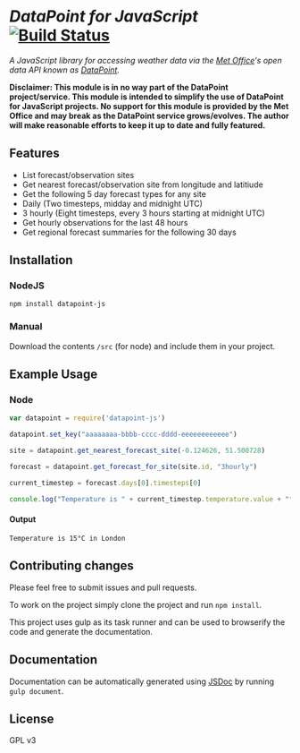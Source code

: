 # _DataPoint for JavaScript_ [![Build Status](https://travis-ci.org/jacobtomlinson/datapoint-js.svg?branch=master)](https://travis-ci.org/jacobtomlinson/datapoint-js)

_A JavaScript library for accessing weather data via the [Met Office](http://www.metoffice.gov.uk/)'s open data API
known as [DataPoint](http://www.metoffice.gov.uk/datapoint)._

__Disclaimer: This module is in no way part of the DataPoint project/service.
This module is intended to simplify the use of DataPoint for JavaScript projects.
No support for this module is provided by the Met Office and may break as the DataPoint service grows/evolves.
The author will make reasonable efforts to keep it up to date and fully featured.__

## Features
* List forecast/observation sites
* Get nearest forecast/observation site from longitude and latitiude
* Get the following 5 day forecast types for any site
 * Daily (Two timesteps, midday and midnight UTC)
 * 3 hourly (Eight timesteps, every 3 hours starting at midnight UTC)
* Get hourly observations for the last 48 hours
* Get regional forecast summaries for the following 30 days

## Installation

### NodeJS

```Shell
npm install datapoint-js
```

### Manual

Download the contents `/src` (for node) and include them in your project.

## Example Usage

### Node

```JavaScript
var datapoint = require('datapoint-js')

datapoint.set_key("aaaaaaaa-bbbb-cccc-dddd-eeeeeeeeeeee")

site = datapoint.get_nearest_forecast_site(-0.124626, 51.500728)

forecast = datapoint.get_forecast_for_site(site.id, "3hourly")

current_timestep = forecast.days[0].timesteps[0]

console.log("Temperature is " + current_timestep.temperature.value + "°" + current_timestep.temperature.units + " in " + site.name)
```

#### Output
```
Temperature is 15°C in London
```

## Contributing changes

Please feel free to submit issues and pull requests.

To work on the project simply clone the project and run `npm install`.

This project uses gulp as its task runner and can be used to browserify the code and generate the documentation.

## Documentation
Documentation can be automatically generated using [JSDoc](http://usejsdoc.org/) by running `gulp document`.

## License

GPL v3
